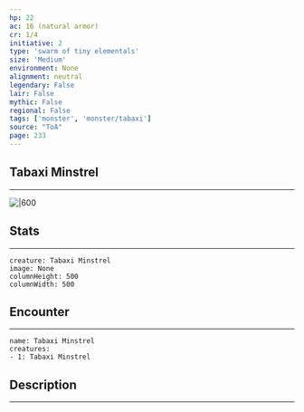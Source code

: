 ```yaml
---
hp: 22
ac: 16 (natural armor)
cr: 1/4
initiative: 2
type: 'swarm of tiny elementals'    
size: 'Medium'
environment: None
alignment: neutral
legendary: False
lair: False
mythic: False
regional: False
tags: ['monster', 'monster/tabaxi']
source: "ToA"
page: 233
---
```


## Tabaxi Minstrel
---

![|600](D:/Program%20Files/5e.tools/img/bestiary/ToA/Tabaxi%20Minstrel.jpg)

## Stats
---

```statblock
creature: Tabaxi Minstrel
image: None
columnHeight: 500
columnWidth: 500
```

## Encounter
---

```encounter-table
name: Tabaxi Minstrel
creatures:
- 1: Tabaxi Minstrel
```

## Description
---




